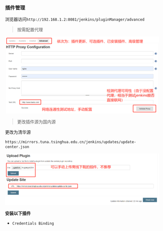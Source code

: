 ### 插件管理

浏览器访问`http://192.168.1.2:8081/jenkins/pluginManager/advanced`

> 按需配置代理

![](images/jenkins-plugin-advanced.png)

> 更改插件源为国内源

更改为清华源

```text
https://mirrors.tuna.tsinghua.edu.cn/jenkins/updates/update-center.json
```

![](images/jenkins-plugin-origin.png)

**安装以下插件**

- `Credentials Binding`
